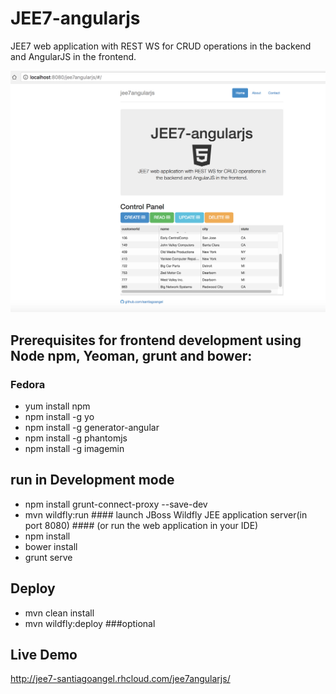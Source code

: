 JEE7-angularjs
==============

JEE7 web application with REST WS for CRUD operations in the backend and AngularJS in the frontend.

![preview](preview.png)


## Prerequisites for frontend development using Node npm, Yeoman, grunt and bower:

### Fedora

* yum install npm
* npm install -g yo
* npm install -g generator-angular
* npm install -g phantomjs
* npm install -g imagemin



## run in Development mode
* npm install grunt-connect-proxy --save-dev
* mvn wildfly:run  #### launch JBoss Wildfly JEE application server(in port 8080) #### (or run the web application in your IDE)
* npm install
* bower install
* grunt serve
 

## Deploy

* mvn clean install
* mvn wildfly:deploy ###optional


## Live Demo

http://jee7-santiagoangel.rhcloud.com/jee7angularjs/






